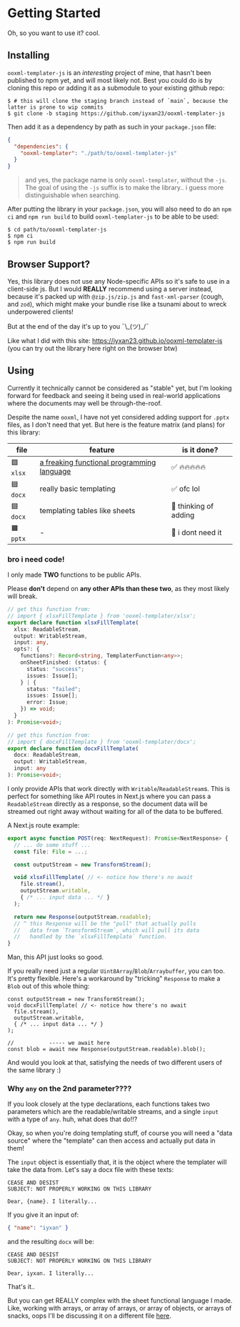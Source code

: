 # Getting Started

Oh, so you want to use it? cool.

## Installing

`ooxml-templater-js` is an _interesting_ project of mine, that hasn't been published
to npm yet, and will most likely not. Best you could do is by cloning this repo or
adding it as a submodule to your existing github repo:

```console
$ # this will clone the staging branch instead of `main`, because the latter is prone to wip commits
$ git clone -b staging https://github.com/iyxan23/ooxml-templater-js
```

Then add it as a dependency by path as such in your `package.json` file:

```json
{
  "dependencies": {
    "ooxml-templater": "./path/to/ooxml-templater-js"
  }
}
```

> and yes, the package name is only `ooxml-templater`, without the `-js`. The
> goal of using the `-js` suffix is to make the library.. i guess more
> distinguishable when searching.

After putting the library in your `package.json`, you will also need to do an
`npm ci` and `npm run build` to build `ooxml-templater-js` to be able to be
used:

```console
$ cd path/to/ooxml-templater-js
$ npm ci
$ npm run build
```

## Browser Support?

Yes, this library does not use any Node-specific APIs so it's safe to use in a
client-side js. But I would **REALLY** recommend using a server instead, because
it's packed up with `@zip.js/zip.js` and `fast-xml-parser` (cough, and `zod`),
which might make your bundle rise like a tsunami about to wreck underpowered clients!

But at the end of the day it's up to you ¯\\\_(ツ)\_/¯

Like what I did with this site: https://iyxan23.github.io/ooxml-templater-js (you can try
out the library here right on the browser btw)

## Using

Currently it technically cannot be considered as "stable" yet, but I'm looking
forward for feedback and seeing it being used in real-world applications where the
documents may well be through-the-roof.

Despite the name `ooxml`, I have not yet considered adding support for `.pptx`
files, as I don't need that yet. But here is the feature matrix (and plans) for
this library:

| file      | feature                                                         | is it done?           |
| ------    | ----                                                            | ----                  |
| 🟩 `xlsx` | [a freaking functional programming language](./sheet-how-to.md) | ✅ 🔥🔥🔥🔥🔥              |
| 🟦 `docx` | really basic templating                                         | ✅ ofc lol            |
| 🟦 `docx` | templating tables like sheets                                   | 🤔 thinking of adding |
| 🟧 `pptx` | -                                                               | 🙅 i dont need it     |

### bro i need code!

I only made **TWO** functions to be public APIs.

Please **don't** depend on **any other APIs than these two**, as they most likely
will break.

```ts
// get this function from:
// import { xlsxFillTemplate } from 'ooxml-templater/xlsx';
export declare function xlsxFillTemplate(
  xlsx: ReadableStream,
  output: WritableStream,
  input: any,
  opts?: {
    functions?: Record<string, TemplaterFunction<any>>;
    onSheetFinished: (status: {
      status: "success";
      issues: Issue[];
    } | {
      status: "failed";
      issues: Issue[];
      error: Issue;
    }) => void;
  }
): Promise<void>;

// get this function from:
// import { docxFillTemplate } from 'ooxml-templater/docx';
export declare function docxFillTemplate(
  docx: ReadableStream,
  output: WritableStream,
  input: any
): Promise<void>;
```

I only provide APIs that work directly with `Writable`/`ReadableStream`s. This
is perfect for something like API routes in Next.js where you can pass a
`ReadableStream` directly as a response, so the document data will be
streamed out right away without waiting for all of the data to be buffered.

A Next.js route example:

```ts
export async function POST(req: NextRequest): Promise<NextResponse> {
  // ... do some stuff ...
  const file: File = ...;

  const outputStream = new TransformStream();

  void xlsxFillTemplate( // <- notice how there's no await
    file.stream(),
    outputStream.writable,
    { /* ... input data ... */ }
  );

  return new Response(outputStream.readable);
  // ^ this Response will be the "pull" that actually pulls
  //   data from `TransformStream`, which will pull its data
  //   handled by the `xlsxFillTemplate` function.
}
```

Man, this API just looks so good.

If you really need just a regular `Uint8Array`/`Blob`/`Arraybuffer`, you can
too. It's pretty flexible. Here's a workaround by "tricking" `Response` to
make a `Blob` out of this whole thing:

```
const outputStream = new TransformStream();
void docxFillTemplate( // <- notice how there's no await
  file.stream(),
  outputStream.writable,
  { /* ... input data ... */ }
);

//           ----- we await here
const blob = await new Response(outputStream.readable).blob();
```

And would you look at that, satisfying the needs of two different users of
the same library :)

### Why `any` on the 2nd parameter????

If you look closely at the type declarations, each functions takes two
parameters which are the readable/writable streams, and a single `input` with
a type of `any`. huh, what does that do!!?

Okay, so when you're doing templating stuff, of course you will need a "data
source" where the "template" can then access and actually put data in them!

The `input` object is essentially that, it is the object where the templater
will take the data from. Let's say a docx file with these texts:

```
CEASE AND DESIST
SUBJECT: NOT PROPERLY WORKING ON THIS LIBRARY

Dear, {name}. I literally...
```

If you give it an input of:

```json
{ "name": "iyxan" }
```

and the resulting `docx` will be:

```
CEASE AND DESIST
SUBJECT: NOT PROPERLY WORKING ON THIS LIBRARY

Dear, iyxan. I literally...
```

That's it..

But you can get REALLY complex with the sheet functional language I made.
Like, working with arrays, or array of arrays, or array of objects, or arrays
of snacks, oops I'll be discussing it on a different file [here](./sheet-how-to.md).
